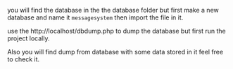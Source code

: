 you will find the database in the the database folder but first make a new database and name it `messagesystem` then import the file in it.


use the http://localhost/dbdump.php to dump the database but first run the project locally.


Also you will find dump from database with some data stored in it feel free to check it.